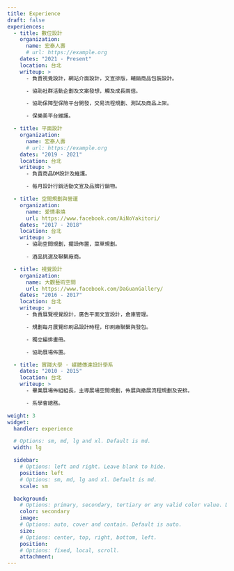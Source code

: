 ```yaml
---
title: Experience
draft: false
experiences:
  - title: 數位設計
    organization:
      name: 宏泰人壽
      # url: https://example.org
    dates: "2021 - Present"
    location: 台北
    writeup: >
      - 負責視覺設計，網站介面設計，文宣排版，輔銷商品包裝設計。

      - 協助社群活動企劃及文案發想，觸及成長兩倍。

      - 協助保障型保險平台開發，交易流程規劃、測試及商品上架。

      - 保樂美平台維護。

  - title: 平面設計
    organization:
      name: 宏泰人壽
      # url: https://example.org
    dates: "2019 - 2021"
    location: 台北
    writeup: >
      - 負責商品DM設計及維護。

      - 每月設計行銷活動文宣及品牌行銷物。

  - title: 空間規劃與營運
    organization:
      name: 愛情串燒
      url: https://www.facebook.com/AiNoYakitori/
    dates: "2017 - 2018"
    location: 台北
    writeup: >
      - 協助空間規劃，擺設佈置，菜單規劃。

      - 酒品挑選及聯繫廠商。

  - title: 視覺設計
    organization:
      name: 大觀藝術空間
      url: https://www.facebook.com/DaGuanGallery/
    dates: "2016 - 2017"
    location: 台北
    writeup: >
      - 負責展覽視覺設計，廣告平面文宣設計，倉庫管理。

      - 規劃每月展覽印刷品設計時程，印刷廠聯繫與發包。

      - 獨立編排畫冊。

      - 協助展場佈置。

  - title: 實踐大學 · 媒體傳達設計學系
    dates: "2010 - 2015"
    location: 台北
    writeup: >
      - 畢業展場佈組組長，主導展場空間規劃，佈展與撤展流程規劃及安排。

      - 系學會總務。

weight: 3
widget:
  handler: experience

  # Options: sm, md, lg and xl. Default is md.
  width: lg

  sidebar:
    # Options: left and right. Leave blank to hide.
    position: left
    # Options: sm, md, lg and xl. Default is md.
    scale: sm

  background:
    # Options: primary, secondary, tertiary or any valid color value. Default is primary.
    color: secondary
    image:
    # Options: auto, cover and contain. Default is auto.
    size:
    # Options: center, top, right, bottom, left.
    position:
    # Options: fixed, local, scroll.
    attachment:
---
```

